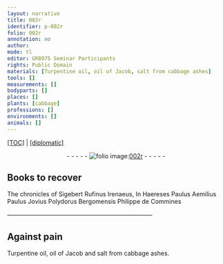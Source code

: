 ```yaml
---
layout: narrative
title: 002r
identifier: p-002r
folio: 002r
annotation: no
author:
mode: tl
editor: GR8975 Seminar Participants
rights: Public Domain
materials: [Turpentine oil, oil of Jacob, salt from cabbage ashes]
tools: []
measurements: []
bodyparts: []
places: []
plants: [cabbage]
professions: []
environments: []
animals: []
---
```


 <p><a href="{{ site.baseurl }}/translation/">[TOC]</a> | <a href="{{ site.baseurl }}/texts/p-002r_tc/" target="_blank">[diplomatic]</a></p><div class="folio" align="center">- - - - - <a href="http://gallica.bnf.fr/ark:/12148/btv1b10500001g/f9.image" target="_blank"><img src="https://cu-mkp.github.io/2017-workshop-edition/assets/photo-icon.png" alt="folio image: " style="display:inline-block; margin-bottom:-3px;"/>002r</a> - - - - - </div>  
  

## Books to recover

 
The chronicles of Sigebert Rufinus Irenaeus, In <span class="x">Haereses</span> Paulus Aemilius Paulus Jovius Polydorus Bergomensis Philippe de Commines
 
 ———————————————————————— 
  

## Against pain

 
<span class="m">Turpentine oil</span>, <span class="m">oil of Jacob</span> and <span class="m">salt from <span class="pa">cabbage</span> ashes</span>.
 
 